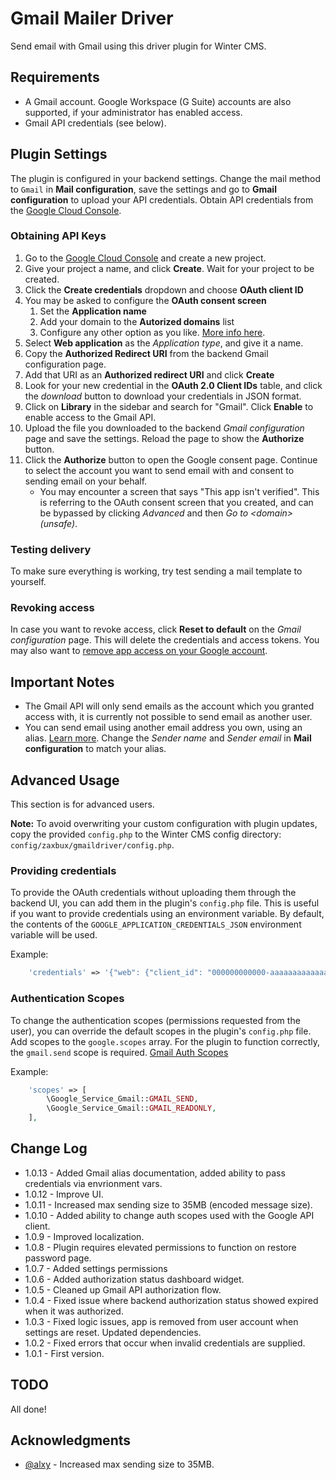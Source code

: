 # Gmail Mailer Driver

Send email with Gmail using this driver plugin for Winter CMS.

## Requirements

* A Gmail account. Google Workspace (G Suite) accounts are also supported, if your administrator has enabled access.
* Gmail API credentials (see below).

## Plugin Settings

The plugin is configured in your backend settings. Change the mail method to ``Gmail`` in **Mail configuration**, save the settings and go to **Gmail configuration** to upload your API credentials. Obtain API credentials from the [Google Cloud Console](https://console.cloud.google.com/apis/credentials).

### Obtaining API Keys
1. Go to the [Google Cloud Console](https://console.cloud.google.com/apis/credentials) and create a new project.
2. Give your project a name, and click **Create**. Wait for your project to be created.
3. Click the **Create credentials** dropdown and choose **OAuth client ID**
4. You may be asked to configure the **OAuth consent screen**
    1. Set the **Application name**
    2. Add your domain to the **Autorized domains** list
    3. Configure any other option as you like. [More info here](https://support.google.com/cloud/answer/6158849).
5. Select **Web application** as the *Application type*, and give it a name.
6. Copy the **Authorized Redirect URI** from the backend Gmail configuration page.
7. Add that URI as an **Authorized redirect URI** and click **Create**
8. Look for your new credential in the **OAuth 2.0 Client IDs** table, and click the *download* button to download your credentials in JSON format.
9. Click on **Library** in the sidebar and search for "Gmail". Click **Enable** to enable access to the Gmail API.
10. Upload the file you downloaded to the backend *Gmail configuration* page and save the settings. Reload the page to show the **Authorize** button.
11. Click the **Authorize** button to open the Google consent page. Continue to select the account you want to send email with and consent to sending email on your behalf.
    * You may encounter a screen that says "This app isn't verified". This is referring to the OAuth consent screen that you created, and can be bypassed by clicking *Advanced* and then *Go to \<domain\> (unsafe)*.

### Testing delivery
To make sure everything is working, try test sending a mail template to yourself.

### Revoking access
In case you want to revoke access, click **Reset to default** on the *Gmail configuration* page. This will delete the credentials and access tokens. You may also want to [remove app access on your Google account](https://support.google.com/accounts/answer/3466521).

## Important Notes
* The Gmail API will only send emails as the account which you granted access with, it is currently not possible to send email as another user.
* You can send email using another email address you own, using an alias. [Learn more](https://support.google.com/mail/answer/22370). Change the *Sender name* and *Sender email* in **Mail configuration** to match your alias.

## Advanced Usage

This section is for advanced users.

**Note:** To avoid overwriting your custom configuration with plugin updates, copy the provided `config.php` to the Winter CMS config directory: `config/zaxbux/gmaildriver/config.php`.

### Providing credentials

To provide the OAuth credentials without uploading them through the backend UI, you can add them in the plugin's `config.php` file. This is useful if you want to provide credentials using an environment variable. By default, the contents of the `GOOGLE_APPLICATION_CREDENTIALS_JSON` environment variable will be used.

Example:

```php
    'credentials' => '{"web": {"client_id": "000000000000-aaaaaaaaaaaaaaaaaaaaaaaaaaaaaaaa.apps.googleusercontent.com", ... }}',
```

### Authentication Scopes

To change the authentication scopes (permissions requested from the user), you can override the default scopes in the plugin's `config.php` file. Add scopes to the `google.scopes` array. For the plugin to function correctly, the `gmail.send` scope is required. [Gmail Auth Scopes](https://developers.google.com/gmail/api/auth/scopes)

Example:

```php
    'scopes' => [
        \Google_Service_Gmail::GMAIL_SEND,
        \Google_Service_Gmail::GMAIL_READONLY,
    ],
```

## Change Log

* 1.0.13 - Added Gmail alias documentation, added ability to pass credentials via envrionment vars.
* 1.0.12 - Improve UI.
* 1.0.11 - Increased max sending size to 35MB (encoded message size).
* 1.0.10 - Added ability to change auth scopes used with the Google API client.
* 1.0.9 - Improved localization.
* 1.0.8 - Plugin requires elevated permissions to function on restore password page.
* 1.0.7 - Added settings permissions
* 1.0.6 - Added authorization status dashboard widget.
* 1.0.5 - Cleaned up Gmail API authorization flow.
* 1.0.4 - Fixed issue where backend authorization status showed expired when it was authorized.
* 1.0.3 - Fixed logic issues, app is removed from user account when settings are reset. Updated dependencies.
* 1.0.2 - Fixed errors that occur when invalid credentials are supplied.
* 1.0.1 - First version.

## TODO

All done!

## Acknowledgments

* [@alxy](https://github.com/alxy) - Increased max sending size to 35MB.